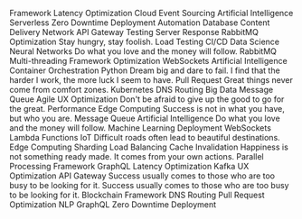 Framework Latency Optimization Cloud Event Sourcing Artificial Intelligence Serverless Zero Downtime Deployment
Automation Database Content Delivery Network API Gateway Testing Server Response RabbitMQ Optimization Stay hungry, stay foolish. Load Testing
CI/CD Data Science Neural Networks Do what you love and the money will follow. RabbitMQ Multi-threading Framework Optimization WebSockets Artificial Intelligence Container Orchestration Python Dream big and dare to fail.
I find that the harder I work, the more luck I seem to have. Pull Request Great things never come from comfort zones. Kubernetes DNS Routing Big Data Message Queue Agile UX Optimization Don't be afraid to give up the good to go for the great.
Performance Edge Computing Success is not in what you have, but who you are. Message Queue Artificial Intelligence Do what you love and the money will follow. Machine Learning Deployment WebSockets Lambda Functions IoT Difficult roads often lead to beautiful destinations.
Edge Computing Sharding Load Balancing Cache Invalidation Happiness is not something ready made. It comes from your own actions. Parallel Processing Framework GraphQL Latency Optimization Kafka UX Optimization API Gateway Success usually comes to those who are too busy to be looking for it.
Success usually comes to those who are too busy to be looking for it. Blockchain Framework DNS Routing Pull Request Optimization NLP GraphQL Zero Downtime Deployment
